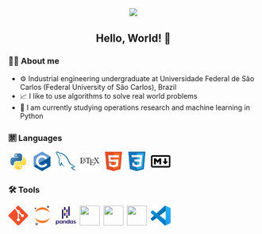 <div align="center">
  <img src="https://media.giphy.com/media/v1.Y2lkPTc5MGI3NjExMmNkNTdmOThmOTE4N2JkN2EyM2U0YjIxY2Y0ZjQzMzVjYzM1MTJiNyZjdD1n/LaVp0AyqR5bGsC5Cbm/giphy.gif">
</div>

<H2 align=center>Hello, World! 👋</H2>

### :man_technologist: About me
* :gear: Industrial engineering undergraduate at Universidade Federal de São Carlos (Federal University of São Carlos), Brazil 
* :chart_with_upwards_trend: I like to use algorithms to solve real world problems
* :book: I am currently studying operations research and machine learning in Python

### :u7981: Languages
<p>
<img src="https://raw.githubusercontent.com/devicons/devicon/master/icons/python/python-original.svg" title="Java" width="40" height="40"/>&nbsp;
<img src="https://raw.githubusercontent.com/devicons/devicon/master/icons/c/c-original.svg" width="40" height="40"/>&nbsp;
<img src="https://raw.githubusercontent.com/devicons/devicon/master/icons/mysql/mysql-original.svg" width="40" height="40"/>&nbsp;
<img src="https://raw.githubusercontent.com/devicons/devicon/master/icons/latex/latex-original.svg" width="40" height="40"/>&nbsp;
<img src="https://raw.githubusercontent.com/devicons/devicon/master/icons/html5/html5-original.svg" width="40" height="40"/>&nbsp;
<img src="https://raw.githubusercontent.com/devicons/devicon/master/icons/css3/css3-original.svg" width="40" height="40"/>&nbsp;
<img src="https://raw.githubusercontent.com/devicons/devicon/master/icons/markdown/markdown-original.svg" width="40" height="40"/>&nbsp;
</p>

### :hammer_and_wrench: Tools
<p>
<img src="https://raw.githubusercontent.com/devicons/devicon/master/icons/git/git-original.svg" title="Java" width="40" height="40"/>&nbsp;
<img src="https://raw.githubusercontent.com/devicons/devicon/master/icons/jupyter/jupyter-original.svg" width="40" height="40"/>&nbsp;
<img src="https://raw.githubusercontent.com/devicons/devicon/master/icons/pandas/pandas-original-wordmark.svg" width="40" height="40"/>&nbsp;
<img src="https://upload.wikimedia.org/wikipedia/commons/0/05/Scikit_learn_logo_small.svg" width="40" height="40"/>&nbsp;
<img src="https://upload.wikimedia.org/wikipedia/commons/8/84/Matplotlib_icon.svg" width="40" height="40"/>&nbsp;
<img src="https://www.vectorlogo.zone/logos/plot_ly/plot_ly-official.svg" width="40" height="40"/>&nbsp;
<img src="https://raw.githubusercontent.com/devicons/devicon/master/icons/vscode/vscode-original.svg" width="40" height="40"/>&nbsp;
</p>
